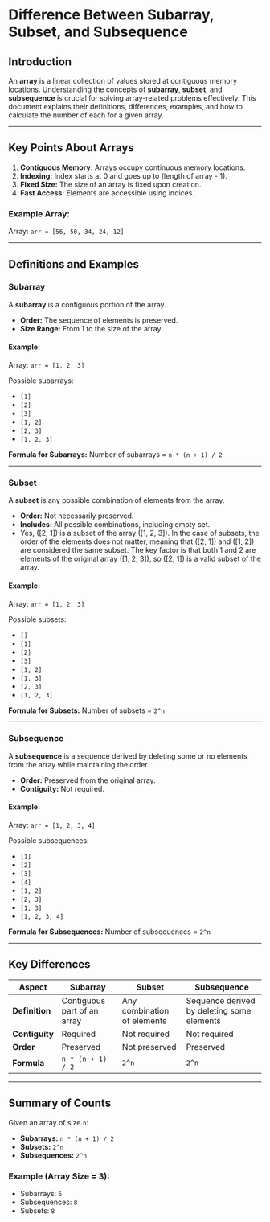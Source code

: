 # Difference Between Subarray, Subset, and Subsequence

## Introduction
An **array** is a linear collection of values stored at contiguous memory locations. Understanding the concepts of **subarray**, **subset**, and **subsequence** is crucial for solving array-related problems effectively. This document explains their definitions, differences, examples, and how to calculate the number of each for a given array.

---

## Key Points About Arrays
1. **Contiguous Memory:** Arrays occupy continuous memory locations.
2. **Indexing:** Index starts at 0 and goes up to (length of array - 1).
3. **Fixed Size:** The size of an array is fixed upon creation.
4. **Fast Access:** Elements are accessible using indices.

### Example Array:
Array: `arr = [56, 50, 34, 24, 12]`

---

## Definitions and Examples

### Subarray
A **subarray** is a contiguous portion of the array.
- **Order:** The sequence of elements is preserved.
- **Size Range:** From 1 to the size of the array.

#### Example:
Array: `arr = [1, 2, 3]`

Possible subarrays:
- `[1]`
- `[2]`
- `[3]`
- `[1, 2]`
- `[2, 3]`
- `[1, 2, 3]`

**Formula for Subarrays:**
Number of subarrays = `n * (n + 1) / 2`

---

### Subset
A **subset** is any possible combination of elements from the array.
- **Order:** Not necessarily preserved.
- **Includes:** All possible combinations, including empty set.
- Yes, \([2, 1]\) is a subset of the array \([1, 2, 3]\). In the case of subsets, the order of the elements does not matter, meaning that \([2, 1]\) and \([1, 2]\) are considered the same subset. The key factor is that both 1 and 2 are elements of the original array \([1, 2, 3]\), so \([2, 1]\) is a valid subset of the array.

#### Example:
Array: `arr = [1, 2, 3]`

Possible subsets:
- `[]`
- `[1]`
- `[2]`
- `[3]`
- `[1, 2]`
- `[1, 3]`
- `[2, 3]`
- `[1, 2, 3]`

**Formula for Subsets:**
Number of subsets = `2^n`

---

### Subsequence
A **subsequence** is a sequence derived by deleting some or no elements from the array while maintaining the order.
- **Order:** Preserved from the original array.
- **Contiguity:** Not required.

#### Example:
Array: `arr = [1, 2, 3, 4]`

Possible subsequences:
- `[1]`
- `[2]`
- `[3]`
- `[4]`
- `[1, 2]`
- `[2, 3]`
- `[1, 3]`
- `[1, 2, 3, 4]`

**Formula for Subsequences:**
Number of subsequences = `2^n`

---

## Key Differences
| **Aspect**      | **Subarray**       | **Subset**         | **Subsequence**   |
|-----------------|-------------------|-------------------|------------------|
| **Definition**  | Contiguous part of an array | Any combination of elements | Sequence derived by deleting some elements |
| **Contiguity**  | Required           | Not required       | Not required     |
| **Order**       | Preserved          | Not preserved      | Preserved        |
| **Formula**     | `n * (n + 1) / 2`  | `2^n`              | `2^n`            |

---

## Summary of Counts
Given an array of size `n`:
- **Subarrays:** `n * (n + 1) / 2`
- **Subsets:** `2^n`
- **Subsequences:** `2^n`

### Example (Array Size = 3):
- Subarrays: `6`
- Subsequences: `8`
- Subsets: `8`

